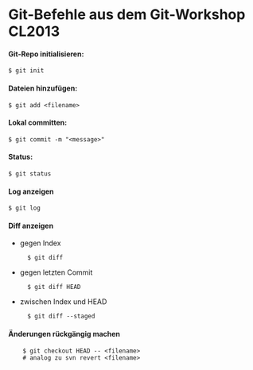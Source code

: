 Git-Befehle aus dem Git-Workshop CL2013
=======================================

#### Git-Repo initialisieren:

    $ git init

#### Dateien hinzufügen:

    $ git add <filename>

#### Lokal committen:

    $ git commit -m "<message>"

#### Status:

    $ git status

#### Log anzeigen

    $ git log

#### Diff anzeigen
- gegen Index

        $ git diff

- gegen letzten Commit

        $ git diff HEAD

- zwischen Index und HEAD

        $ git diff --staged

#### Änderungen rückgängig machen

        $ git checkout HEAD -- <filename>
        # analog zu svn revert <filename>

